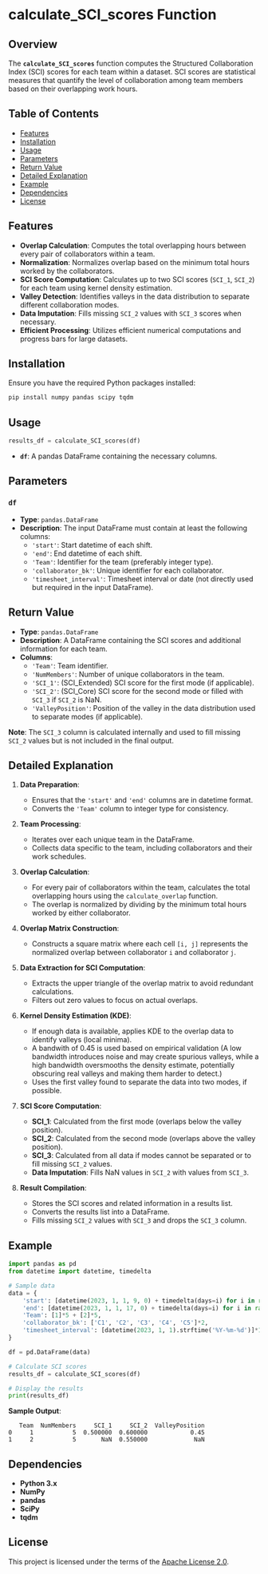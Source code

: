# calculate_SCI_scores Function

## Overview

The **`calculate_SCI_scores`** function computes the Structured Collaboration Index (SCI) scores for each team within a dataset. SCI scores are statistical measures that quantify the level of collaboration among team members based on their overlapping work hours.

## Table of Contents

- [Features](#features)
- [Installation](#installation)
- [Usage](#usage)
- [Parameters](#parameters)
- [Return Value](#return-value)
- [Detailed Explanation](#detailed-explanation)
- [Example](#example)
- [Dependencies](#dependencies)
- [License](#license)

## Features

- **Overlap Calculation**: Computes the total overlapping hours between every pair of collaborators within a team.
- **Normalization**: Normalizes overlap based on the minimum total hours worked by the collaborators.
- **SCI Score Computation**: Calculates up to two SCI scores (`SCI_1`, `SCI_2`) for each team using kernel density estimation.
- **Valley Detection**: Identifies valleys in the data distribution to separate different collaboration modes.
- **Data Imputation**: Fills missing `SCI_2` values with `SCI_3` scores when necessary.
- **Efficient Processing**: Utilizes efficient numerical computations and progress bars for large datasets.

## Installation

Ensure you have the required Python packages installed:

```bash
pip install numpy pandas scipy tqdm
```

## Usage

```python
results_df = calculate_SCI_scores(df)
```

- **`df`**: A pandas DataFrame containing the necessary columns.

## Parameters

### `df`

- **Type**: `pandas.DataFrame`
- **Description**: The input DataFrame must contain at least the following columns:
  - `'start'`: Start datetime of each shift.
  - `'end'`: End datetime of each shift.
  - `'Team'`: Identifier for the team (preferably integer type).
  - `'collaborator_bk'`: Unique identifier for each collaborator.
  - `'timesheet_interval'`: Timesheet interval or date (not directly used but required in the input DataFrame).

## Return Value

- **Type**: `pandas.DataFrame`
- **Description**: A DataFrame containing the SCI scores and additional information for each team.
- **Columns**:
  - `'Team'`: Team identifier.
  - `'NumMembers'`: Number of unique collaborators in the team.
  - `'SCI_1'`: (SCI_Extended) SCI score for the first mode (if applicable).
  - `'SCI_2'`: (SCI_Core) SCI score for the second mode or filled with `SCI_3` if `SCI_2` is NaN.
  - `'ValleyPosition'`: Position of the valley in the data distribution used to separate modes (if applicable).

**Note**: The `SCI_3` column is calculated internally and used to fill missing `SCI_2` values but is not included in the final output.

## Detailed Explanation

1. **Data Preparation**:
   - Ensures that the `'start'` and `'end'` columns are in datetime format.
   - Converts the `'Team'` column to integer type for consistency.

2. **Team Processing**:
   - Iterates over each unique team in the DataFrame.
   - Collects data specific to the team, including collaborators and their work schedules.

3. **Overlap Calculation**:
   - For every pair of collaborators within the team, calculates the total overlapping hours using the `calculate_overlap` function.
   - The overlap is normalized by dividing by the minimum total hours worked by either collaborator.

4. **Overlap Matrix Construction**:
   - Constructs a square matrix where each cell `[i, j]` represents the normalized overlap between collaborator `i` and collaborator `j`.

5. **Data Extraction for SCI Computation**:
   - Extracts the upper triangle of the overlap matrix to avoid redundant calculations.
   - Filters out zero values to focus on actual overlaps.

6. **Kernel Density Estimation (KDE)**:
   - If enough data is available, applies KDE to the overlap data to identify valleys (local minima).
   - A bandwith of 0.45 is used based on empirical validation (A low bandwidth introduces noise and may create spurious valleys, while a high bandwidth oversmooths the density estimate, potentially obscuring real valleys and making them harder to detect.)
   - Uses the first valley found to separate the data into two modes, if possible.

7. **SCI Score Computation**:
   - **SCI_1**: Calculated from the first mode (overlaps below the valley position).
   - **SCI_2**: Calculated from the second mode (overlaps above the valley position).
   - **SCI_3**: Calculated from all data if modes cannot be separated or to fill missing `SCI_2` values.
   - **Data Imputation**: Fills NaN values in `SCI_2` with values from `SCI_3`.

8. **Result Compilation**:
   - Stores the SCI scores and related information in a results list.
   - Converts the results list into a DataFrame.
   - Fills missing `SCI_2` values with `SCI_3` and drops the `SCI_3` column.

## Example

```python
import pandas as pd
from datetime import datetime, timedelta

# Sample data
data = {
    'start': [datetime(2023, 1, 1, 9, 0) + timedelta(days=i) for i in range(10)],
    'end': [datetime(2023, 1, 1, 17, 0) + timedelta(days=i) for i in range(10)],
    'Team': [1]*5 + [2]*5,
    'collaborator_bk': ['C1', 'C2', 'C3', 'C4', 'C5']*2,
    'timesheet_interval': [datetime(2023, 1, 1).strftime('%Y-%m-%d')]*10
}

df = pd.DataFrame(data)

# Calculate SCI scores
results_df = calculate_SCI_scores(df)

# Display the results
print(results_df)
```

**Sample Output**:

```
   Team  NumMembers     SCI_1     SCI_2  ValleyPosition
0     1           5  0.500000  0.600000            0.45
1     2           5       NaN  0.550000             NaN
```

## Dependencies

- **Python 3.x**
- **NumPy**
- **pandas**
- **SciPy**
- **tqdm**

## License

This project is licensed under the terms of the [Apache License 2.0](https://www.apache.org/licenses/LICENSE-2.0).
